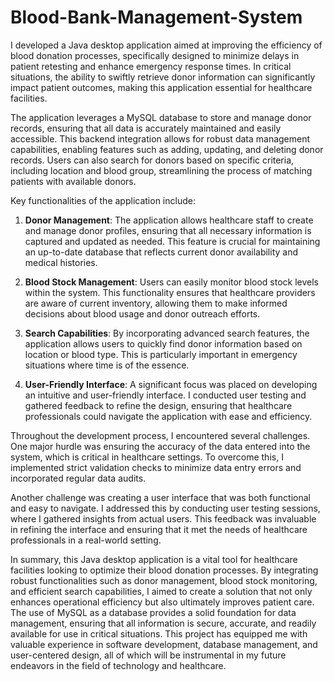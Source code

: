 # Blood-Bank-Management-System

I developed a Java desktop application aimed at improving the efficiency of blood donation processes, specifically designed to minimize delays in patient retesting and enhance emergency response times. In critical situations, the ability to swiftly retrieve donor information can significantly impact patient outcomes, making this application essential for healthcare facilities.

The application leverages a MySQL database to store and manage donor records, ensuring that all data is accurately maintained and easily accessible. This backend integration allows for robust data management capabilities, enabling features such as adding, updating, and deleting donor records. Users can also search for donors based on specific criteria, including location and blood group, streamlining the process of matching patients with available donors.

Key functionalities of the application include:

1. **Donor Management**: The application allows healthcare staff to create and manage donor profiles, ensuring that all necessary information is captured and updated as needed. This feature is crucial for maintaining an up-to-date database that reflects current donor availability and medical histories.

2. **Blood Stock Management**: Users can easily monitor blood stock levels within the system. This functionality ensures that healthcare providers are aware of current inventory, allowing them to make informed decisions about blood usage and donor outreach efforts.

3. **Search Capabilities**: By incorporating advanced search features, the application allows users to quickly find donor information based on location or blood type. This is particularly important in emergency situations where time is of the essence.

4. **User-Friendly Interface**: A significant focus was placed on developing an intuitive and user-friendly interface. I conducted user testing and gathered feedback to refine the design, ensuring that healthcare professionals could navigate the application with ease and efficiency.

Throughout the development process, I encountered several challenges. One major hurdle was ensuring the accuracy of the data entered into the system, which is critical in healthcare settings. To overcome this, I implemented strict validation checks to minimize data entry errors and incorporated regular data audits.

Another challenge was creating a user interface that was both functional and easy to navigate. I addressed this by conducting user testing sessions, where I gathered insights from actual users. This feedback was invaluable in refining the interface and ensuring that it met the needs of healthcare professionals in a real-world setting.

In summary, this Java desktop application is a vital tool for healthcare facilities looking to optimize their blood donation processes. By integrating robust functionalities such as donor management, blood stock monitoring, and efficient search capabilities, I aimed to create a solution that not only enhances operational efficiency but also ultimately improves patient care. The use of MySQL as a database provides a solid foundation for data management, ensuring that all information is secure, accurate, and readily available for use in critical situations. This project has equipped me with valuable experience in software development, database management, and user-centered design, all of which will be instrumental in my future endeavors in the field of technology and healthcare.
